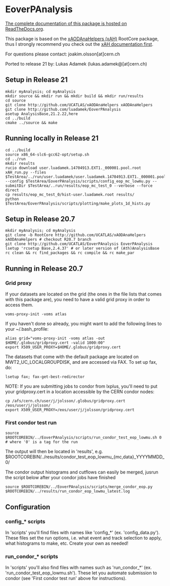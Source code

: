 # EoverPAnalysis
[The complete documentation of this package is hosted on ReadTheDocs.org](http://eoverp.readthedocs.io/en/latest/).

This package is based on the [xAODAnaHelpers (xAH)](https://github.com/UCATLAS/xAODAnaHelpers) RootCore package, thus I strongly recommend you check out the [xAH documentation first](https://xaodanahelpers.readthedocs.io/en/latest/).

For questions please contact: joakim.olsson[at]cern.ch

Ported to release 21 by: Lukas Adamek (lukas.adamek@[at]cern.ch)

## Setup in Release 21
```
mkdir myAnalysis; cd myAnalysis
mkdir source && mkdir run && mkdir build && mkdir run/results
cd source
git clone http://github.com/UCATLAS/xAODAnaHelpers xAODAnaHelpers
git clone http://github.com/luadamek/EoverPAnalysis
asetup AnalysisBase,21.2.22,here
cd ../build
cmake ../source && make
```

## Running locally in Release 21
```
cd ../build
source x86_64-slc6-gcc62-opt/setup.sh
cd ../run
mkdir results
rucio download user.luadamek.14704913.EXT1._000001.pool.root
xAH_run.py --files $TestArea/../run/user.luadamek/user.luadamek.14704913.EXT1._000001.pool.root --config $TestArea/EoverPAnalysis/scripts/config_eop_mc_lowmu.py --submitDir $TestArea/..run/results/eop_mc_test_0 --verbose --force direct
cp results/eop_mc_test_0/hist-user.luadamek.root results/
python $TestArea/EoverPAnalysis/scripts/plotting/make_plots_1d_hists.py
```

## Setup in Release 20.7

```
mkdir myAnalysis; cd myAnalysis
git clone -b RootCore http://github.com/UCATLAS/xAODAnaHelpers xAODAnaHelpers # checkout R20.7 branch
git clone http://github.com/UCATLAS/EoverPAnalysis EoverPAnalysis
lsetup 'rcsetup Base,2.4.37' # or later version of (Ath)AnalysisBase
rc clean && rc find_packages && rc compile && rc make_par
```

## Running in Release 20.7

### Grid proxy

If your datasets are located on the grid (the ones in the file lists that comes with this package are), you need to have a valid grid proxy in order to access them.

```
voms-proxy-init -voms atlas
``` 

If you haven't done so already, you might want to add the following lines to your ~/.bash_profile:

```
alias grid="voms-proxy-init -voms atlas -out $HOME/.globus/gridproxy.cert -valid 1000:00"
export X509_USER_PROXY=$HOME/.globus/gridproxy.cert
```

The datasets that come with the default package are located on MWT2_UC_LOCALGROUPDISK, and are accessed via FAX. To set up fax, do:

```
lsetup fax; fax-get-best-redirector
```

NOTE: If you are submitting jobs to condor from lxplus, you'll need to put your gridproxy.cert in a location accessible by the CERN condor nodes:

```
cp /afs/cern.ch/user/j/jolsson/.globus/gridproxy.cert /eos/user/j/jolsson/
export X509_USER_PROXY=/eos/user/j/jolsson/gridproxy.cert
```


### First condor test run

```
source $ROOTCOREBIN/../EoverPAnalysis/scripts/run_condor_test_eop_lowmu.sh 0 # where '0' is a tag for the run
```

The output will then be located in 'results', e.g. $ROOTCOREBIN/../results/condor_test_eop_lowmu_{mc,data}_YYYYMMDD_0/

The condor output histograms and cutflows can easily be merged, jusrun the script below after your condor jobs have finished

```
source $ROOTCOREBIN/../EoverPAnalysis/scripts/merge_condor_eop.py $ROOTCOREBIN/../results/run_condor_eop_lowmu_latest.log
```

## Configuration

### config_* scripts

In 'scripts' you'll find files with names like 'config_*' (ex. 'config_data.py'). These files set the run options, i.e. what event and track selection to apply, what histograms to make, etc. Create your own as needed! 

### run_condor_* scripts

In 'scripts' you'll also find files with names such as 'run_condor_*' (ex. 'run_condor_test_eop_lowmu.sh'). These let you automate submission to condor (see 'First condor test run' above for instructions).
